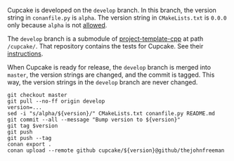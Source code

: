 Cupcake is developed on the `develop` branch.
In this branch, the version string in `conanfile.py` is `alpha`.
The version string in `CMakeLists.txt` is `0.0.0`
only because `alpha` is not [allowed][2].

The `develop` branch is a submodule of [project-template-cpp][]
at path `/cupcake/`.
That repository contains the tests for Cupcake.
See their [instructions][1].

When Cupcake is ready for release,
the `develop` branch is merged into `master`,
the version strings are changed,
and the commit is tagged.
This way, the version strings in the `develop` branch are never changed.

```
git checkout master
git pull --no-ff origin develop
version=...
sed -i "s/alpha/${version}/" CMakeLists.txt conanfile.py README.md
git commit --all --message "Bump version to ${version}"
git tag $version
git push
git push --tag
conan export .
conan upload --remote github cupcake/${version}@github/thejohnfreeman
```


[project-template-cpp]: https://github.com/thejohnfreeman/project-template-cpp
[1]: https://github.com/thejohnfreeman/project-template-cpp/blob/master/CONTRIBUTING.md
[2]: https://gitlab.kitware.com/cmake/cmake/-/issues/16716
